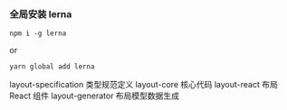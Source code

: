 
### 全局安装 lerna

    npm i -g lerna
  
  or
  
    yarn global add lerna

layout-specification 类型规范定义
layout-core 核心代码
layout-react 布局 React 组件
layout-generator 布局模型数据生成
